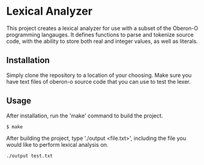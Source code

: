 # Lexical Analyzer

This project creates a lexical analyzer for use with a subset of the Oberon-O programming langauges.
It defines functions to parse and tokenize source code, with the ability to store both real and integer values,
as well as literals.

## Installation

Simply clone the repository to a location of your choosing.
Make sure you have text files of oberon-o source code that you can use to test the lexer.

## Usage

After installation, run the 'make' command to build the project.

```
$ make
```

After building the project, type './output <file.txt>', including the file you would like to perform lexical analysis on.
```
./output test.txt
```
